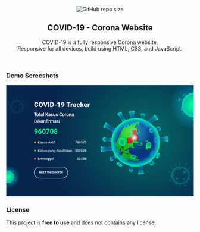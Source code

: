 <div align="center">
  
  ![GitHub repo size](https://img.shields.io/github/repo-size/zXpro27/covid-19)
  <br />

  <h2 align="center">COVID-19 - Corona Website</h2>

  COVID-19 is a fully responsive Corona website, <br />Responsive for all devices, build using HTML, CSS, and JavaScript.

</div>

<br />

### Demo Screeshots

![COVID-19 Desktop Demo](./readme-images/home.png "Desktop Demo")


### License

This project is **free to use** and does not contains any license.
